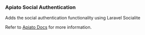 ### Apiato Social Authentication
Adds the social authentication functionality using Laravel Socialite

Refer to [Apiato Docs](http://docs.apiato.io) for more information.